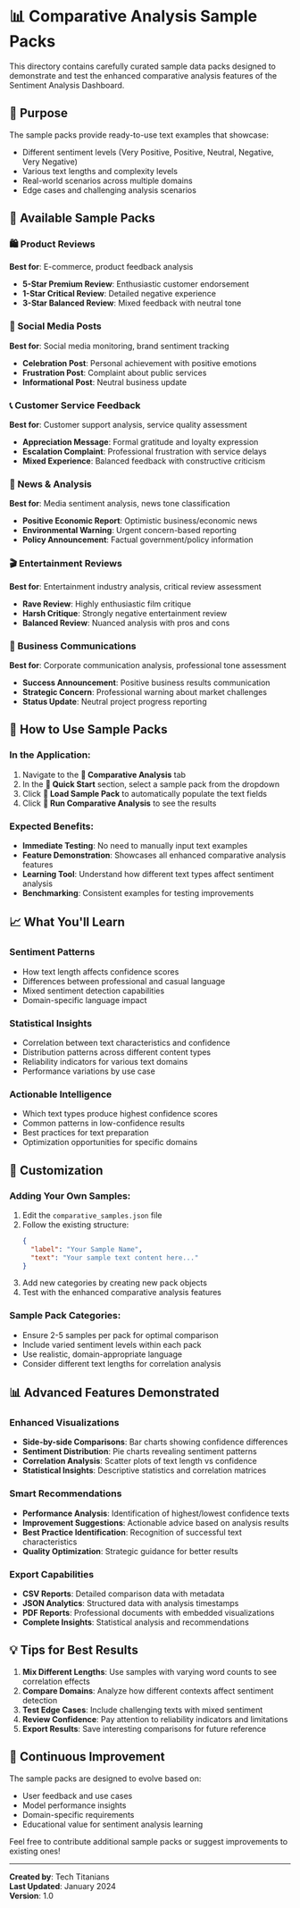 # 📊 Comparative Analysis Sample Packs

This directory contains carefully curated sample data packs designed to demonstrate and test the enhanced comparative analysis features of the Sentiment Analysis Dashboard.

## 🎯 Purpose

The sample packs provide ready-to-use text examples that showcase:
- Different sentiment levels (Very Positive, Positive, Neutral, Negative, Very Negative)
- Various text lengths and complexity levels
- Real-world scenarios across multiple domains
- Edge cases and challenging analysis scenarios

## 📁 Available Sample Packs

### 🛍️ Product Reviews
**Best for**: E-commerce, product feedback analysis
- **5-Star Premium Review**: Enthusiastic customer endorsement
- **1-Star Critical Review**: Detailed negative experience
- **3-Star Balanced Review**: Mixed feedback with neutral tone

### 📱 Social Media Posts
**Best for**: Social media monitoring, brand sentiment tracking
- **Celebration Post**: Personal achievement with positive emotions
- **Frustration Post**: Complaint about public services
- **Informational Post**: Neutral business update

### 📞 Customer Service Feedback
**Best for**: Customer support analysis, service quality assessment
- **Appreciation Message**: Formal gratitude and loyalty expression
- **Escalation Complaint**: Professional frustration with service delays
- **Mixed Experience**: Balanced feedback with constructive criticism

### 📰 News & Analysis
**Best for**: Media sentiment analysis, news tone classification
- **Positive Economic Report**: Optimistic business/economic news
- **Environmental Warning**: Urgent concern-based reporting
- **Policy Announcement**: Factual government/policy information

### 🎬 Entertainment Reviews
**Best for**: Entertainment industry analysis, critical review assessment
- **Rave Review**: Highly enthusiastic film critique
- **Harsh Critique**: Strongly negative entertainment review
- **Balanced Review**: Nuanced analysis with pros and cons

### 💼 Business Communications
**Best for**: Corporate communication analysis, professional tone assessment
- **Success Announcement**: Positive business results communication
- **Strategic Concern**: Professional warning about market challenges
- **Status Update**: Neutral project progress reporting

## 🚀 How to Use Sample Packs

### In the Application:
1. Navigate to the **🔄 Comparative Analysis** tab
2. In the **🎯 Quick Start** section, select a sample pack from the dropdown
3. Click **🚀 Load Sample Pack** to automatically populate the text fields
4. Click **🚀 Run Comparative Analysis** to see the results

### Expected Benefits:
- **Immediate Testing**: No need to manually input text examples
- **Feature Demonstration**: Showcases all enhanced comparative analysis features
- **Learning Tool**: Understand how different text types affect sentiment analysis
- **Benchmarking**: Consistent examples for testing improvements

## 📈 What You'll Learn

### Sentiment Patterns
- How text length affects confidence scores
- Differences between professional and casual language
- Mixed sentiment detection capabilities
- Domain-specific language impact

### Statistical Insights
- Correlation between text characteristics and confidence
- Distribution patterns across different content types
- Reliability indicators for various text domains
- Performance variations by use case

### Actionable Intelligence
- Which text types produce highest confidence scores
- Common patterns in low-confidence results
- Best practices for text preparation
- Optimization opportunities for specific domains

## 🔧 Customization

### Adding Your Own Samples:
1. Edit the `comparative_samples.json` file
2. Follow the existing structure:
   ```json
   {
     "label": "Your Sample Name",
     "text": "Your sample text content here..."
   }
   ```
3. Add new categories by creating new pack objects
4. Test with the enhanced comparative analysis features

### Sample Pack Categories:
- Ensure 2-5 samples per pack for optimal comparison
- Include varied sentiment levels within each pack
- Use realistic, domain-appropriate language
- Consider different text lengths for correlation analysis

## 📊 Advanced Features Demonstrated

### Enhanced Visualizations
- **Side-by-side Comparisons**: Bar charts showing confidence differences
- **Sentiment Distribution**: Pie charts revealing sentiment patterns
- **Correlation Analysis**: Scatter plots of text length vs confidence
- **Statistical Insights**: Descriptive statistics and correlation matrices

### Smart Recommendations
- **Performance Analysis**: Identification of highest/lowest confidence texts
- **Improvement Suggestions**: Actionable advice based on analysis results
- **Best Practice Identification**: Recognition of successful text characteristics
- **Quality Optimization**: Strategic guidance for better results

### Export Capabilities
- **CSV Reports**: Detailed comparison data with metadata
- **JSON Analytics**: Structured data with analysis timestamps
- **PDF Reports**: Professional documents with embedded visualizations
- **Complete Insights**: Statistical analysis and recommendations

## 💡 Tips for Best Results

1. **Mix Different Lengths**: Use samples with varying word counts to see correlation effects
2. **Compare Domains**: Analyze how different contexts affect sentiment detection
3. **Test Edge Cases**: Include challenging texts with mixed sentiment
4. **Review Confidence**: Pay attention to reliability indicators and limitations
5. **Export Results**: Save interesting comparisons for future reference

## 🔄 Continuous Improvement

The sample packs are designed to evolve based on:
- User feedback and use cases
- Model performance insights
- Domain-specific requirements
- Educational value for sentiment analysis learning

Feel free to contribute additional sample packs or suggest improvements to existing ones!

---

**Created by**: Tech Titanians  
**Last Updated**: January 2024  
**Version**: 1.0 